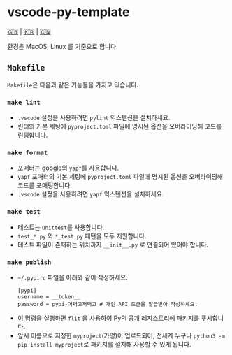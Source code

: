 # vscode-py-template

[🇬🇧](README.md) | [🇰🇷](README.kr.md) | [🇨🇳](README.zh-CN.md)

환경은 MacOS, Linux 를 기준으로 합니다.

## `Makefile`

`Makefile`은 다음과 같은 기능들을 가지고 있습니다.

### `make lint`

- `.vscode` 설정을 사용하려면 `pylint` 익스텐션을 설치하세요.
- 린터의 기본 세팅에 `pyproject.toml` 파일에 명시된 옵션을 오버라이딩해 코드를 린팅합니다.

### `make format`

- 포매터는 google의 `yapf`를 사용합니다.
- `yapf` 포매터의 기본 세팅에 `pyproject.toml` 파일에 명시된 옵션을 오버라이딩해 코드를 포매팅합니다.
- `.vscode` 설정을 사용하려면 `yapf` 익스텐션을 설치하세요.

### `make test`

- 테스트는 `unittest`를 사용합니다.
- `test_*.py` 와 `*_test.py` 패턴을 모두 지원합니다.
- 테스트 파일이 존재하는 위치까지 `__init__.py` 로 연결되어 있어야 합니다.

### `make publish`

- `~/.pypirc` 파일을 아래와 같이 작성하세요.
    ```
    [pypi]
    username = __token__
    password = pypi-어쩌고저쩌고 # 개인 API 토큰을 발급받아 작성하세요.
    ```
- 이 명령을 실행하면 `flit` 을 사용하여 PyPI 공개 레지스트리에 패키지를 푸시합니다.
- 앞서 이름으로 지정한 `myproject`(가명)이 업로드되어, 전세계 누구나 `python3 -m pip install myproject`로 패키지를 설치해 사용할 수 있게 됩니다.
